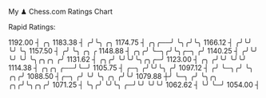 My ♟︎ Chess.com Ratings Chart

Rapid Ratings:

 1192.00  ┤                                                                   ╭╮
 1183.38  ┤                                                                  ╭╯╰╮  ╭╮
 1174.75  ┤                                                             ╭╮╭──╯  ╰╮╭╯╰╮
 1166.12  ┤                                                            ╭╯╰╯      ╰╯  ╰╮
 1157.50  ┤                                                           ╭╯              ╰╮   ╭╮                ╭
 1148.88  ┤                                                        ╭╮╭╯                ╰─╮╭╯╰╮╭─╮           ╭╯
 1140.25  ┤                                                       ╭╯╰╯                   ╰╯  ╰╯ ╰╮╭╮╭╮     ╭╯
 1131.62  ┤                                                    ╭╮╭╯                              ╰╯╰╯╰╮╭╮╭─╯
 1123.00  ┤                                                ╭╮ ╭╯╰╯                                    ╰╯╰╯
 1114.38  ┤                 ╭╮╭╮                        ╭──╯╰─╯
 1105.75  ┤          ╭─╮   ╭╯╰╯╰╮                      ╭╯
 1097.12  ┤         ╭╯ ╰─╮╭╯    ╰╮                  ╭╮╭╯
 1088.50  ┤╭─╮     ╭╯    ╰╯      ╰╮          ╭╮    ╭╯╰╯
 1079.88  ┼╯ ╰─╮  ╭╯              ╰╮╭╮    ╭╮╭╯╰╮╭╮╭╯
 1071.25  ┤    ╰╮╭╯                ╰╯╰╮ ╭─╯╰╯  ╰╯╰╯
 1062.62  ┤     ╰╯                    ╰─╯
 1054.00  ┤
